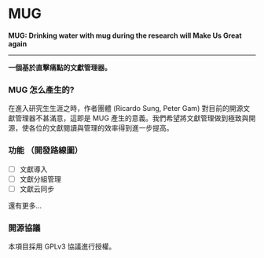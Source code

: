# MUG
**MUG: Drinking water with mug during the research will Make Us Great again**

---

**一個基於直擊痛點的文獻管理器。**

### MUG 怎么產生的?


在進入研究生生涯之時，作者團體 (Ricardo Sung, Peter Gam) 對目前的開源文獻管理器不甚滿意，這即是 MUG 產生的意義。我們希望將文獻管理做到極致與開源，使各位的文獻閱讀與管理的效率得到進一步提高。

### 功能 （開發路線圖）
- [ ] 文獻導入
- [ ] 文獻分組管理
- [ ] 文獻云同步

還有更多...

### 開源協議
本項目採用 GPLv3 協議進行授權。

